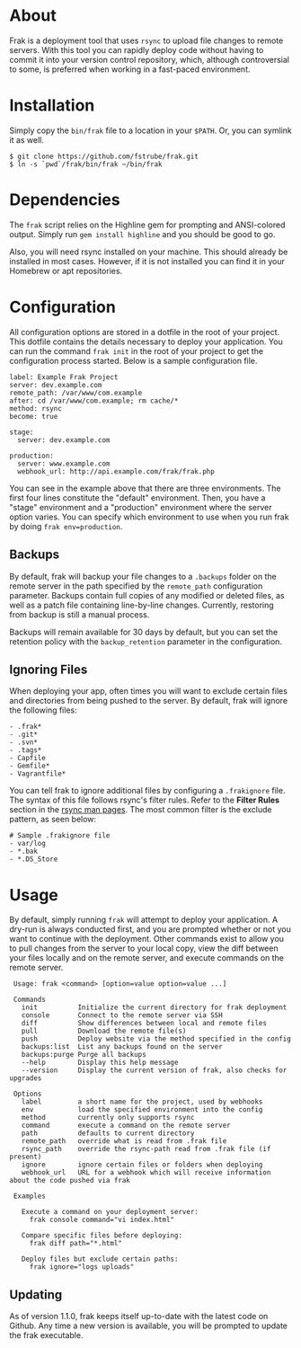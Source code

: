 # About

Frak is a deployment tool that uses `rsync` to upload file changes to remote servers. With this tool you can rapidly deploy code without having to commit it into your version control repository, which, although controversial to some, is preferred when working in a fast-paced environment.

# Installation

Simply copy the `bin/frak` file to a location in your `$PATH`. Or, you can symlink it as well.

    $ git clone https://github.com/fstrube/frak.git
    $ ln -s `pwd`/frak/bin/frak ~/bin/frak

# Dependencies

The `frak` script relies on the Highline gem for prompting and ANSI-colored output. Simply run `gem install highline` and you should be good to go.

Also, you will need rsync installed on your machine. This should already be installed in most cases. However, if it is not installed you can find it in your Homebrew or apt repositories.

# Configuration

All configuration options are stored in a dotfile in the root of your project. This dotfile contains the details necessary to deploy your application. You can run the command `frak init` in the root of your project to get the configuration process started. Below is a sample configuration file.

    label: Example Frak Project
    server: dev.example.com
    remote_path: /var/www/com.example
    after: cd /var/www/com.example; rm cache/*
    method: rsync
    become: true

    stage:
      server: dev.example.com

    production:
      server: www.example.com
      webhook_url: http://api.example.com/frak/frak.php

You can see in the example above that there are three environments. The first four lines constitute the "default" environment. Then, you have a "stage" environment and a "production" environment where the server option varies. You can specify which environment to use when you run frak by doing `frak env=production`.

## Backups

By default, frak will backup your file changes to a `.backups` folder on the remote server in the path specified by the `remote_path` configuration parameter. Backups contain full copies of any modified or deleted files, as well as a patch file containing line-by-line changes. Currently, restoring from backup is still a manual process.

Backups will remain available for 30 days by default, but you can set the retention policy with the `backup_retention` parameter in the configuration.

## Ignoring Files

When deploying your app, often times you will want to exclude certain files and directories from being pushed to the server. By default, frak will ignore the following files:

    - .frak*
    - .git*
    - .svn*
    - .tags*
    - Capfile
    - Gemfile*
    - Vagrantfile*

You can tell frak to ignore additional files by configuring a `.frakignore` file. The syntax of this file follows rsync's filter rules. Refer to the **Filter Rules** section in the [rsync man pages](http://rsync.samba.org/ftp/rsync/rsync.html). The most common filter is the exclude pattern, as seen below:

    # Sample .frakignore file
    - var/log
    - *.bak
    - *.DS_Store

# Usage

By default, simply running `frak` will attempt to deploy your application. A dry-run is always conducted first, and you are prompted whether or not you want to continue with the deployment. Other commands exist to allow you to pull changes from the server to your local copy, view the diff between your files locally and on the remote server, and execute commands on the remote server.

     Usage: frak <command> [option=value option=value ...]

     Commands
       init          Initialize the current directory for frak deployment
       console       Connect to the remote server via SSH
       diff          Show differences between local and remote files
       pull          Download the remote file(s)
       push          Deploy website via the method specified in the config
       backups:list  List any backups found on the server
       backups:purge Purge all backups
       --help        Display this help message
       --version     Display the current version of frak, also checks for upgrades

     Options
       label         a short name for the project, used by webhooks
       env           load the specified environment into the config
       method        currently only supports rsync
       command       execute a command on the remote server
       path          defaults to current directory
       remote_path   override what is read from .frak file
       rsync_path    override the rsync-path read from .frak file (if present)
       ignore        ignore certain files or folders when deploying
       webhook_url   URL for a webhook which will receive information about the code pushed via frak

     Examples

       Execute a command on your deployment server:
         frak console command="vi index.html"

       Compare specific files before deploying:
         frak diff path="*.html"

       Deploy files but exclude certain paths:
         frak ignore="logs uploads"

## Updating

As of version 1.1.0, frak keeps itself up-to-date with the latest code on Github. Any time a new version is available, you will be prompted to update the frak executable.